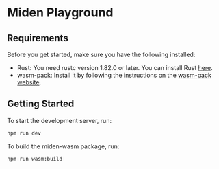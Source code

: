 # Miden Playground

## Requirements

Before you get started, make sure you have the following installed:

- Rust: You need rustc version 1.82.0 or later. You can install Rust [here](https://www.rust-lang.org/tools/install).
- wasm-pack: Install it by following the instructions on the [wasm-pack website](https://rustwasm.github.io/wasm-pack/installer/).

## Getting Started

To start the development server, run:

```bash
npm run dev
```

To build the miden-wasm package, run:

```bash
npm run wasm:build
```

